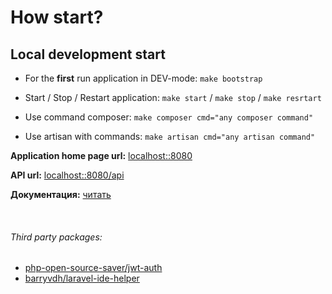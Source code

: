 # How start?

Local development start
------------
* For the **first** run application in DEV-mode:
  `make bootstrap`

* Start / Stop / Restart application:
  `make start` / `make stop` / `make resrtart`

* Use command composer:
  `make composer cmd="any composer command"`

* Use artisan with commands:
  `make artisan cmd="any artisan command"`

**Application home page url:** [localhost::8080](http:://localhost::8080)

**API url:** [localhost::8080/api](http:://localhost::8080/api)


**Документация:** [читать](https://gitlab.com/rinkli.official/rinkli.com/-/wikis/%D0%93%D0%BB%D0%B0%D0%B2%D0%BD%D0%B0%D1%8F)

<br/>

###### Third party packages:
- [php-open-source-saver/jwt-auth](https://github.com/spatie/laravel-sluggable)
- [barryvdh/laravel-ide-helper](https://github.com/barryvdh/laravel-ide-helper)